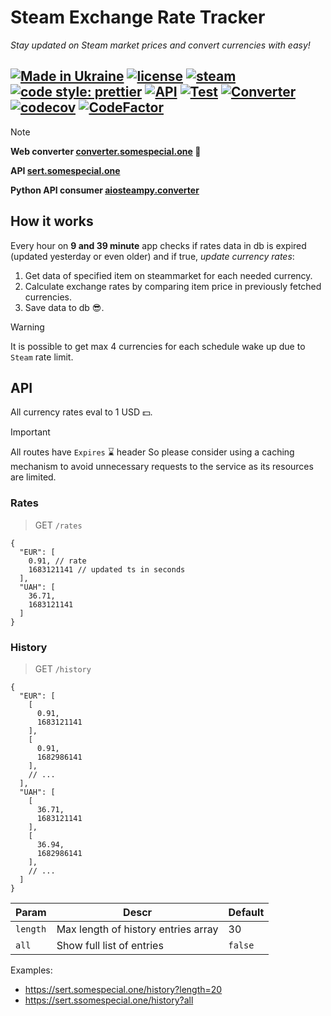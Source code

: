 # Steam Exchange Rate Tracker

*Stay updated on Steam market prices and convert currencies with easy!*

[![Made in Ukraine](https://img.shields.io/badge/made_in-ukraine-ffd700.svg?labelColor=0057b7)](https://stand-with-ukraine.pp.ua)
[![license](https://img.shields.io/github/license/somespecialone/sert)](https://github.com/somespecialone/sert/blob/master/LICENSE)
[![steam](https://shields.io/badge/steam-1b2838?logo=steam)](https://store.steampowered.com/)
[![code style: prettier](https://img.shields.io/badge/code_style-prettier-ff69b4.svg?style=flat)](https://github.com/prettier/prettier)
[![API](https://github.com/somespecialone/sert/actions/workflows/api.yml/badge.svg)](https://github.com/somespecialone/sert/actions/workflows/api.yml)
[![Test](https://github.com/somespecialone/sert/actions/workflows/test.yml/badge.svg)](https://github.com/somespecialone/sert/actions/workflows/test.yml)
[![Converter](https://github.com/somespecialone/sert/actions/workflows/converter.yml/badge.svg)](https://github.com/somespecialone/sert/actions/workflows/converter.yml)
[![codecov](https://codecov.io/gh/somespecialone/sert/branch/master/graph/badge.svg?token=GM6IQU4U2K)](https://codecov.io/gh/somespecialone/sert)
[![CodeFactor](https://www.codefactor.io/repository/github/somespecialone/sert/badge)](https://www.codefactor.io/repository/github/somespecialone/sert)
---

> [!NOTE]
> 
> **Web converter [converter.somespecial.one](https://converter.somespecial.one) 🧮**
> 
> **API [sert.somespecial.one](https://sert.somespecial.one)**
>
> **Python API consumer [aiosteampy.converter](https://github.com/somespecialone/aiosteampy/blob/master/aiosteampy/ext/converter.py)**

## How it works

Every hour on **9 and 39 minute** app checks if rates data in db is expired (updated yesterday or even older)
and if true, _update currency rates_:

1. Get data of specified item on steammarket for each needed currency.
2. Calculate exchange rates by comparing item price in previously fetched currencies.
3. Save data to db 😎.

> [!WARNING]
> It is possible to get max 4 currencies for each schedule wake up due to `Steam` rate limit.

## API

All currency rates eval to 1 USD 💵.

> [!IMPORTANT]
> All routes have `Expires` ⌛ header
> So please consider using a caching mechanism to avoid unnecessary requests to the service as its resources are limited.

### Rates

> GET `/rates`

```json5
{
  "EUR": [
    0.91, // rate
    1683121141 // updated ts in seconds
  ],
  "UAH": [
    36.71,
    1683121141
  ]
}
```

### History

> GET `/history`

```json5
{
  "EUR": [
    [
      0.91,
      1683121141
    ],
    [
      0.91,
      1682986141
    ],
    // ...
  ],
  "UAH": [
    [
      36.71,
      1683121141
    ],
    [
      36.94,
      1682986141
    ],
    // ...
  ]
}
```

| Param    | Descr                               | Default |
|----------|-------------------------------------|---------|
| `length` | Max length of history entries array | 30      |
| `all`    | Show full list of entries           | `false` |

Examples:

* https://sert.somespecial.one/history?length=20
* https://sert.ssomespecial.one/history?all


[//]: # (## Tests 🧪)
[//]: # ()
[//]: # (Copy repo, install deps, place filled `.env` in `api` dir and there run npm script:)
[//]: # ()
[//]: # (```shell)
[//]: # (npm run api:test)
[//]: # (```)
